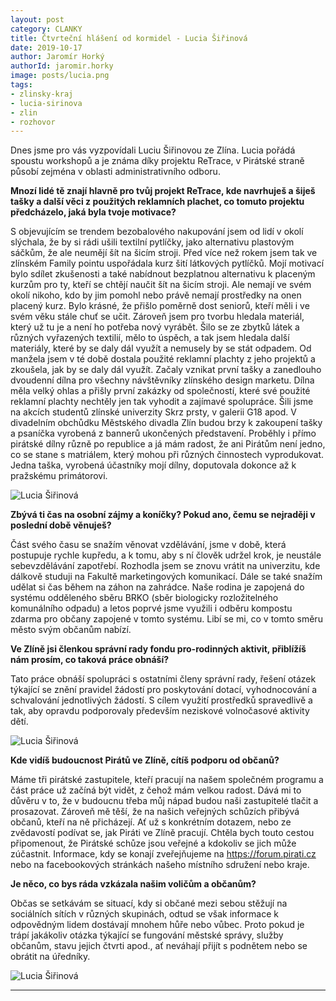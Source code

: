 ```yaml
---
layout: post
category: CLANKY
title: Čtvrteční hlášení od kormidel - Lucia Šiřinová
date: 2019-10-17
author: Jaromír Horký
authorId: jaromir.horky
image: posts/lucia.png   
tags: 
- zlinsky-kraj
- lucia-sirinova
- zlin
- rozhovor
---
```


Dnes jsme pro vás vyzpovídali Luciu Šiřinovou ze Zlína. Lucia pořádá spoustu workshopů a je známa díky projektu ReTrace, v Pirátské straně působí zejména v oblasti administrativního odboru.

**Mnozí lidé tě znají hlavně pro tvůj projekt ReTrace, kde navrhuješ a šiješ tašky a další věci z použitých reklamních plachet, co tomuto projektu předcházelo, jaká byla tvoje motivace?**

S objevujícím se trendem bezobalového nakupování jsem od lidí v okolí slýchala, že by si rádi ušili textilní pytlíčky, jako alternativu plastovým sáčkům, že ale neumějí šít na šicím stroji. Před více než rokem jsem tak ve zlínském Family pointu uspořádala kurz šití látkových pytlíčků. Mojí motivací bylo sdílet zkušenosti a také nabídnout bezplatnou alternativu k placeným kurzům pro ty, kteří se chtějí naučit šít na šicím stroji. Ale nemají ve svém okolí nikoho, kdo by jim pomohl nebo právě nemají prostředky na onen placený kurz. Bylo krásné, že přišlo poměrně dost seniorů, kteří měli i ve svém věku stále chuť se učit. Zároveň jsem pro tvorbu hledala materiál, který už tu je a není ho potřeba nový vyrábět. Šilo se ze zbytků látek a různých vyřazených textilií, mělo to úspěch, a tak jsem hledala další materiály, které by se daly dál využít a nemusely by se stát odpadem. Od manžela jsem v té době dostala použité reklamní plachty z jeho projektů a zkoušela, jak by se daly dál využít. Začaly vznikat první tašky a zanedlouho dvoudenní dílna pro všechny návštěvníky zlínského design marketu. Dílna měla velký ohlas a přišly první zakázky od společností, které své použité reklamní plachty nechtěly jen tak vyhodit a zajímavé spolupráce. Šili jsme na akcích studentů zlínské univerzity Skrz prsty, v galerii G18 apod. V divadelním obchůdku Městského divadla Zlín budou brzy k zakoupení tašky a psaníčka vyrobená z bannerů ukončených představení. Proběhly i přímo pirátské dílny různě po republice a já mám radost, že ani Pirátům není jedno, co se stane s matriálem, který mohou při různých činnostech vyprodukovat. Jedna taška, vyrobená účastníky mojí dílny, doputovala dokonce až k pražskému primátorovi.

![Lucia Šiřinová](https://zlinsky.pirati.cz/assets/img/posts/lucia3.jpg)

**Zbývá ti čas na osobní zájmy a koníčky? Pokud ano, čemu se nejraději v poslední době věnuješ?**

Část svého času se snažím věnovat vzdělávání, jsme v době, která postupuje rychle kupředu, a k tomu, aby s ní člověk udržel krok, je neustále sebevzdělávání zapotřebí. Rozhodla jsem se znovu vrátit na univerzitu, kde dálkově studuji na Fakultě marketingových komunikací.  Dále se také snažím udělat si čas během na záhon na zahrádce. Naše rodina je zapojená do systému odděleného sběru BRKO (sběr biologicky rozložitelného komunálního odpadu) a letos poprvé jsme využili i odběru kompostu zdarma pro občany zapojené v tomto systému. Libí se mi, co v tomto směru město svým občanům nabízí.

**Ve Zlíně jsi členkou správní rady fondu pro-rodinných aktivit, přiblížíš nám prosím, co taková práce obnáší?**

Tato práce obnáší spolupráci s ostatními členy správní rady, řešení otázek týkající se znění pravidel žádostí pro poskytování dotací, vyhodnocování a schvalování jednotlivých žádostí. S cílem využití prostředků spravedlivě a tak, aby opravdu podporovaly především neziskové volnočasové aktivity dětí.

![Lucia Šiřinová](https://zlinsky.pirati.cz/assets/img/posts/lucia2.jpeg)

**Kde vidíš budoucnost Pirátů ve Zlíně, cítíš podporu od občanů?**

Máme tři pirátské zastupitele, kteří pracují na našem společném programu a část práce už začíná být vidět, z čehož mám velkou radost. Dává mi to důvěru v to, že v budoucnu třeba můj nápad budou naši zastupitelé tlačit a prosazovat. Zároveň mě těší, že na našich veřejných schůzích přibývá občanů, kteří na ně přicházejí. Ať už s konkrétním dotazem, nebo ze zvědavostí podívat se, jak Piráti ve Zlíně pracují.  Chtěla bych touto cestou připomenout, že Pirátské schůze jsou veřejné a kdokoliv se jich může zúčastnit. Informace, kdy se konají zveřejňujeme na https://forum.pirati.cz nebo na facebookových stránkách našeho místního sdružení nebo kraje.

**Je něco, co bys ráda vzkázala našim voličům a občanům?**

Občas se setkávám se situací, kdy si občané mezi sebou stěžují na sociálních sítích v různých skupinách, odtud se však informace k odpovědným lidem dostávají mnohem hůře nebo vůbec. Proto pokud je trápí jakákoliv otázka týkající se fungování městské správy, služby občanům, stavu jejich čtvrti apod., ať neváhají přijít s podnětem nebo se obrátit na úředníky.

![Lucia Šiřinová](https://zlinsky.pirati.cz/assets/img/posts/lucia4.jpg)

---
